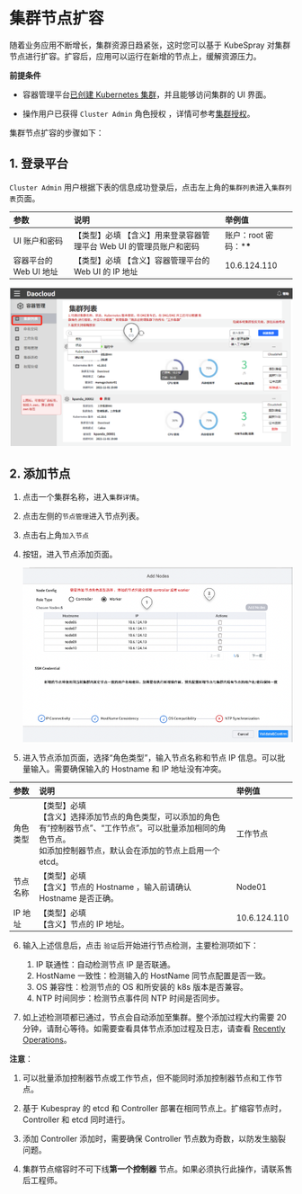 # 集群节点扩容

随着业务应用不断增长，集群资源日趋紧张，这时您可以基于 KubeSpray 对集群节点进行扩容。扩容后，应用可以运行在新增的节点上，缓解资源压力。

**前提条件**

- 容器管理平台[已创建 Kubernetes 集群](https://ndx.gitpages.daocloud.io/engineering/kpanda/zh/07UserGuide/Workloads/CreateDeploymentByImage.html)，并且能够访问集群的 UI 界面。

- 操作用户已获得 `Cluster Admin` 角色授权 ，详情可参考[集群授权](https://ndx.gitpages.daocloud.io/engineering/kpanda/zh/07UserGuide/Workloads/CreateDeploymentByImage.html)。

集群节点扩容的步骤如下：

## 1. 登录平台

`Cluster Admin` 用户根据下表的信息成功登录后，点击左上角的`集群列表`进入`集群列表`页面。

| 参数                   | 说明                                                         | 举例值                   |
| :--------------------- | :----------------------------------------------------------- | :----------------------- |
| UI 账户和密码          | 【类型】必填 【含义】用来登录容器管理平台 Web UI 的管理员账户和密码 | 账户：root 密码：***\*** |
| 容器平台的 Web UI 地址 | 【类型】必填 【含义】容器管理平台的 Web UI 的 IP 地址        | 10.6.124.110             |

![进入集群列表页面](imgs/add-node-1.png)

## 2. 添加节点

1. 点击一个集群名称，进入`集群详情`。

2. 点击左侧的`节点管理`进入节点列表。

3. 点击右上角`加入节点`

4. 按钮，进入节点添加页面。

   ![添加节点](imgs/add-node-2.png)

5. 进入节点添加页面，选择“角色类型”，输入节点名称和节点 IP 信息。可以批量输入。需要确保输入的 Hostname 和 IP 地址没有冲突。

| 参数     | 说明                                                         | 举例值       |
| :------- | :----------------------------------------------------------- | :----------- |
| 角色类型 | 【类型】必填 <br />【含义】选择添加节点的角色类型，可以添加的角色有“控制器节点”、“工作节点”。可以批量添加相同的角色节点。<br />如添加控制器节点，默认会在添加的节点上启用一个 etcd。 | 工作节点     |
| 节点名称 | 【类型】必填 <br />【含义】节点的 Hostname ，输入前请确认 Hostname 是否正确。 | Node01       |
| IP 地址  | 【类型】必填 <br />【含义】节点的 IP 地址。                  | 10.6.124.110 |

6. 输入上述信息后，点击 `验证`后开始进行节点检测，主要检测项如下：

   1. IP 联通性：自动检测节点 IP 是否联通。
   2. HostName 一致性：检测输入的 HostName 同节点配置是否一致。
   3. OS 兼容性：检测节点的 OS 和所安装的 k8s 版本是否兼容。
   4. NTP 时间同步：检测节点事件同 NTP 时间是否同步。

7. 如上述检测项都已通过，节点会自动添加至集群。整个添加过程大约需要 20 分钟，请耐心等待。如需要查看具体节点添加过程及日志，请查看 [Recently Operations]()。 


**注意**：

1. 可以批量添加控制器节点或工作节点，但不能同时添加控制器节点和工作节点。
2. 基于 Kubespray 的 etcd 和 Controller 部署在相同节点上。扩缩容节点时， Controller 和 etcd 同时进行。
3. 添加 Controller 添加时，需要确保 Controller 节点数为奇数，以防发生脑裂问题。

4. 集群节点缩容时不可下线**第一个控制器** 节点。如果必须执行此操作，请联系售后工程师。

